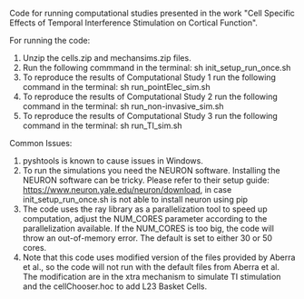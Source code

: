 Code for running computational studies presented in the work "Cell Specific Effects of Temporal Interference Stimulation on Cortical Function".

For running the code: 

1. Unzip the cells.zip and mechansims.zip files.
3. Run the following commmand in the terminal: sh init_setup_run_once.sh
4. To reproduce the results of Computational Study 1 run the following command in the terminal: sh run_pointElec_sim.sh
5. To reproduce the results of Computational Study 2 run the following command in the terminal: sh run_non-invasive_sim.sh
6. To reproduce the results of Computational Study 3 run the following command in the terminal: sh run_TI_sim.sh

Common Issues: 
1. pyshtools is known to cause issues in Windows.
2. To run the simulations you need the NEURON software. Installing the NEURON software can be tricky. Please refer to their setup guide: https://www.neuron.yale.edu/neuron/download, in case init_setup_run_once.sh is not able to install neuron using pip
3. The code uses the ray library as a parallelization tool to speed up computation, adjust the NUM_CORES parameter according to the parallelization available. If the NUM_CORES is too big, the code will throw an out-of-memory error. The default is set to either 30 or 50 cores.
4. Note that this code uses modified version of the files provided by Aberra et al., so the code will not run with the default files from Aberra et al. The modification are in the xtra mechanism to simulate TI stimulation and the cellChooser.hoc to add L23 Basket Cells.

